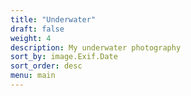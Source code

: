 ```yaml
---
title: "Underwater"
draft: false
weight: 4
description: My underwater photography
sort_by: image.Exif.Date
sort_order: desc
menu: main
---
```


